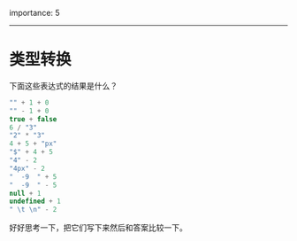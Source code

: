 importance: 5

---

# 类型转换

下面这些表达式的结果是什么？

```js no-beautify
"" + 1 + 0
"" - 1 + 0
true + false
6 / "3"
"2" * "3"
4 + 5 + "px"
"$" + 4 + 5
"4" - 2
"4px" - 2
"  -9  " + 5
"  -9  " - 5
null + 1
undefined + 1
" \t \n" - 2
```

好好思考一下，把它们写下来然后和答案比较一下。
